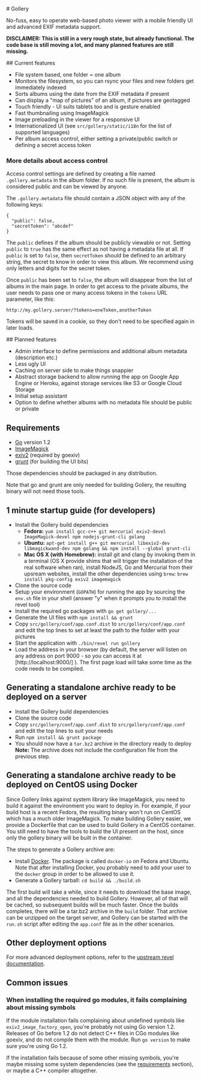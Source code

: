 # Gollery

No-fuss, easy to operate web-based photo viewer with a mobile friendly UI and
advanced EXIF metadata support.

**DISCLAIMER: This is still in a very rough state, but already functional. The
code base is still moving a lot, and many planned features are still missing.**

## Current features

* File system based, one folder = one album
* Monitors the filesystem, so you can rsync your files and new folders get
  immediately indexed
* Sorts albums using the date from the EXIF metadata if present
* Can display a "map of pictures" of an album, if pictures are geotagged
* Touch friendly - UI suits tablets too and is gesture enabled
* Fast thumbnailing using ImageMagick
* Image preloading in the viewer for a responsive UI
* Internationalized UI (see `src/gollery/static/i18n` for the list of supported
  languages)
* Per album access control, either setting a private/public switch or defining a
  secret access token

### More details about access control

Access control settings are defined by creating a file named `.gollery.metadata`
in the album folder. If no such file is present, the album is considered public
and can be viewed by anyone.

The `.gollery.metadata` file should contain a JSON object with any of the
following keys:

```
{
  "public": false,
  "secretToken": "abcdef"
}
```

The `public` defines if the album should be publicly viewable or not. Setting
`public` to `true` has the same effect as not having a metadata file at all. If
`public` is set to `false`, then `secretToken` should be defined to an arbitrary
string, the secret to know in order to view this album. We recommend using only
letters and digits for the secret token.

Once `public` has been set to `false`, the album will disappear from the list of
albums in the main page. In order to get access to the private albums, the user
needs to pass one or many access tokens in the `tokens` URL parameter, like
this:

```
http://my.gollery.server/?tokens=oneToken,anotherToken
```

Tokens will be saved in a cookie, so they don't need to be specified again in
later loads.

## Planned features

* Admin interface to define permissions and additional album metadata
  (description etc.)
* Less ugly UI
* Caching on server side to make things snappier
* Abstract storage backend to allow running the app on Google App Engine or
  Heroku, against storage services like S3 or Google Cloud Storage
* Initial setup assistant
* Option to define whether albums with no metadata file should be public or
  private

## Requirements

* [Go](http://golang.org/) version 1.2
* [ImageMagick](http://imagemagick.org/)
* [exiv2](http://exiv2.org/) (required by goexiv)
* [grunt](http://gruntjs.com) (for building the UI bits)

Those dependencies should be packaged in any distribution.

Note that go and grunt are only needed for building Gollery, the resulting
binary will not need those tools.

## 1 minute startup guide (for developers)

* Install the Gollery build dependencies
  * **Fedora:** `yum install gcc-c++ git mercurial exiv2-devel ImageMagick-devel
    npm nodejs-grunt-cli golang`
  * **Ubuntu:** `apt-get install g++ git mercurial libexiv2-dev
    libmagickwand-dev npm golang && npm install --global grunt-cli`
  * **Mac OS X (with Homebrew):** install git and clang by invoking them in a
    terminal (OS X provide shims that will trigger the installation of the real
    software when ran), install NodeJS, Go and Mercurial from their upsream
    websites, install the other dependencies using `brew`: `brew install
    pkg-config exiv2 imagemagick`
* Clone the source code
* Setup your environment (`GOPATH`) for running the app by sourcing the `env.sh`
  file in your shell (answer "y" when it prompts you to install the revel tool)
* Install the required go packages with `go get gollery/...`
* Generate the UI files with `npm install && grunt`
* Copy `src/gollery/conf/app.conf.dist` to `src/gollery/conf/app.conf` and edit
  the top lines to set at least the path to the folder with your pictures
* Start the application with `./bin/revel run gollery`
* Load the address in your browser (by default, the server will listen on any
  address on port 9000 - so you can access it at [http://localhost:9000/] ).
  The first page load will take some time as the code needs to be compiled.

## Generating a standalone archive ready to be deployed on a server

* Install the Gollery build dependencies
* Clone the source code
* Copy `src/gollery/conf/app.conf.dist` to `src/gollery/conf/app.conf` and edit
  the top lines to suit your needs
* Run `npm install && grunt package`
* You should now have a `tar.bz2` archive in the directory ready to deploy
  **Note:** The archive does not include the configuration file from the
  previous step.

## Generating a standalone archive ready to be deployed on CentOS using Docker

Since Gollery links against system library like ImageMagick, you need to build
it against the environment you want to deploy in. For example, if your build
host is a recent Fedora, the resulting binary won't run on CentOS which has a
much older ImageMagick.  To make building Gollery easier, we provide a
Dockerfile that can be used to build Gollery in a CentOS container. You still
need to have the tools to build the UI present on the host, since only the
gollery binary will be built in the container.

The steps to generate a Gollery archive are:

* Install [Docker](http://docker.io). The package is called `docker-io` on
  Fedora and Ubuntu. Note that after installing Docker, you probably need to add
  your user to the `docker` group in order to be allowed to use it.
* Generate a Gollery tarball: `cd build && ./build.sh`

The first build will take a while, since it needs to download the base image,
and all the dependencies needed to build Gollery. However, all of that will be
cached, so subsequent builds will be much faster. Once the builds completes,
there will be a tar.bz2 archive in the `build` folder. That archive can be
unzipped on the target server, and Gollery can be started with the `run.sh`
script after editing the `app.conf` file as in the other scenarios.

## Other deployment options

For more advanced deployment options, refer to the [upstream revel
documentation](http://robfig.github.io/revel/manual/deployment.html).

## Common issues

### When installing the required go modules, it fails complaining about missing symbols

If the module installation fails complaining about undefined symbols like
`exiv2_image_factory_open`, you're probably not using Go version 1.2. Releases
of Go before 1.2 do not detect C++ files in CGo modules like goexiv, and do
not compile them with the module. Run `go version` to make sure you're using
Go 1.2.

If the installation fails because of some other missing symbols, you're maybe
missing some system dependencies (see the [requirements](#requirements)
section), or maybe a C++ compiler altogether.
